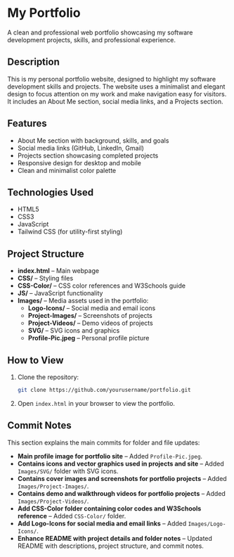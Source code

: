 # My Portfolio

A clean and professional web portfolio showcasing my software development projects, skills, and professional experience.

## Description

This is my personal portfolio website, designed to highlight my software development skills and projects. The website uses a minimalist and elegant design to focus attention on my work and make navigation easy for visitors. It includes an About Me section, social media links, and a Projects section.

## Features

- About Me section with background, skills, and goals  
- Social media links (GitHub, LinkedIn, Gmail)  
- Projects section showcasing completed projects  
- Responsive design for desktop and mobile  
- Clean and minimalist color palette  

## Technologies Used

- HTML5  
- CSS3  
- JavaScript  
- Tailwind CSS (for utility-first styling)  

## Project Structure

- **index.html** – Main webpage  
- **CSS/** – Styling files  
- **CSS-Color/** – CSS color references and W3Schools guide  
- **JS/** – JavaScript functionality  
- **Images/** – Media assets used in the portfolio:  
  - **Logo-Icons/** – Social media and email icons  
  - **Project-Images/** – Screenshots of projects  
  - **Project-Videos/** – Demo videos of projects  
  - **SVG/** – SVG icons and graphics  
  - **Profile-Pic.jpeg** – Personal profile picture  

## How to View

1. Clone the repository:  
   ```bash
   git clone https://github.com/yourusername/portfolio.git
   ```
2. Open `index.html` in your browser to view the portfolio.

## Commit Notes

This section explains the main commits for folder and file updates:

- **Main profile image for portfolio site** – Added `Profile-Pic.jpeg`.  
- **Contains icons and vector graphics used in projects and site** – Added `Images/SVG/` folder with SVG icons.  
- **Contains cover images and screenshots for portfolio projects** – Added `Images/Project-Images/`.  
- **Contains demo and walkthrough videos for portfolio projects** – Added `Images/Project-Videos/`.  
- **Add CSS-Color folder containing color codes and W3Schools reference** – Added `CSS-Color/` folder.  
- **Add Logo-Icons for social media and email links** – Added `Images/Logo-Icons/`.  
- **Enhance README with project details and folder notes** – Updated README with descriptions, project structure, and commit notes.  

